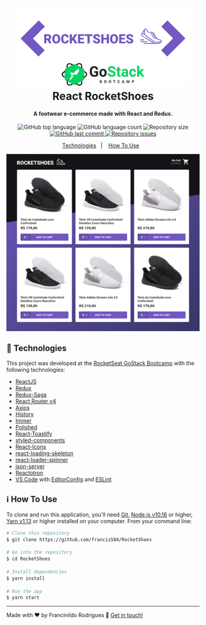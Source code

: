 <h1 align="center">
    <img alt="React RocketShoes" src="./public/Rocketshoes_logo.png" />
    <br>
    React RocketShoes
</h1>

<h4 align="center">
  A footwear e-commerce made with React and Redux.
</h4>
<p align="center">
  <img alt="GitHub top language" src="https://img.shields.io/github/languages/top/francis584/RocketShoes">

  <img alt="GitHub language count" src="https://img.shields.io/github/languages/count/francis584/RocketShoes">

  <img alt="Repository size" src="https://img.shields.io/github/repo-size/francis584/RocketShoes">
  <a href="https://github.com/francis584/RocketShoes/commits/master">
    <img alt="GitHub last commit" src="https://img.shields.io/github/last-commit/francis584/RocketShoes">
  </a>

  <a href="https://github.com/francis584/RocketShoes/issues">
    <img alt="Repository issues" src="https://img.shields.io/github/issues/francis584/RocketShoes">
  </a>
</p>

<p align="center">
  <a href="#rocket-technologies">Technologies</a>&nbsp;&nbsp;&nbsp;|&nbsp;&nbsp;&nbsp;
  <a href="#information_source-how-to-use">How To Use</a>&nbsp;&nbsp;&nbsp;
</p>

<img alt="first page" src="./public/rocketshoes-initial.png">

## :rocket: Technologies

This project was developed at the [RocketSeat GoStack Bootcamp](https://rocketseat.com.br/) with the following technologies:

- [ReactJS](https://reactjs.org/)
- [Redux](https://redux.js.org/)
- [Redux-Saga](https://redux-saga.js.org/)
- [React Router v4](https://github.com/ReactTraining/react-router)
- [Axios](https://github.com/axios/axios)
- [History](https://www.npmjs.com/package/history)
- [Immer](https://github.com/immerjs/immer)
- [Polished](https://polished.js.org/)
- [React-Toastify](https://fkhadra.github.io/react-toastify/)
- [styled-components](https://www.styled-components.com/)
- [React-Icons](https://react-icons.netlify.com/)
- [react-loading-skeleton](https://github.com/dvtng/react-loading-skeleton)
- [react-loader-spinner](https://github.com/mhnpd/react-loader-spinner)
- [json-server](https://github.com/typicode/json-server)
- [Reactotron](https://infinite.red/reactotron)
- [VS Code][vc] with [EditorConfig][vceditconfig] and [ESLint][vceslint]

## :information_source: How To Use

To clone and run this application, you'll need [Git](https://git-scm.com), [Node.js v10.16][nodejs] or higher, [Yarn v1.13][yarn] or higher installed on your computer. From your command line:

```bash
# Clone this repository
$ git clone https://github.com/francis584/RocketShoes

# Go into the repository
$ cd RocketShoes

# Install dependencies
$ yarn install

# Run the app
$ yarn start
```

---

Made with ♥ by Francinildo Rodrigues :wave: [Get in touch!](https://www.linkedin.com/in/francinildo-rodrigues/)

[nodejs]: https://nodejs.org/
[yarn]: https://yarnpkg.com/
[vc]: https://code.visualstudio.com/
[vceditconfig]: https://marketplace.visualstudio.com/items?itemName=EditorConfig.EditorConfig
[vceslint]: https://marketplace.visualstudio.com/items?itemName=dbaeumer.vscode-eslint
